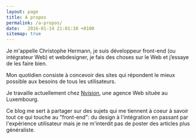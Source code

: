 ```yaml
---
layout: page
title: A propos
permalink: /a-propos/
date:   2016-01-14 21:01:38 +0100
sitemap: true
---
```


Je m'appelle Christophe Hermann, je suis développeur front-end (ou intégrateur Web) et webdesigner, je fais des choses sur le Web et j’essaye de les faire bien.

Mon quotidien consiste à concevoir des sites qui répondent le mieux possible aux besoins de tous les utilisateurs.

Je travaille actuellement chez [Nvision][nvision], une agence Web située au Luxembourg.

Ce blog me sert à partager sur des sujets qui me tiennent à coeur à savoir tout ce qui touche au "front-end": du design à l'intégration en passant par l'expérience utilisateur mais je ne m'interdit pas de poster des articles plus généraliste.


[nvision]: http://www.nvision.lu